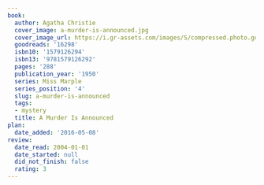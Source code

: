 ```yaml
---
book:
  author: Agatha Christie
  cover_image: a-murder-is-announced.jpg
  cover_image_url: https://i.gr-assets.com/images/S/compressed.photo.goodreads.com/books/1348508635l/16298.jpg
  goodreads: '16298'
  isbn10: '1579126294'
  isbn13: '9781579126292'
  pages: '288'
  publication_year: '1950'
  series: Miss Marple
  series_position: '4'
  slug: a-murder-is-announced
  tags:
  - mystery
  title: A Murder Is Announced
plan:
  date_added: '2016-05-08'
review:
  date_read: 2004-01-01
  date_started: null
  did_not_finish: false
  rating: 3
---
```

